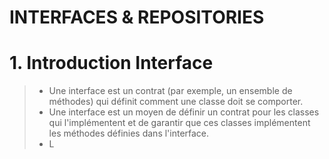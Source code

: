 # INTERFACES & REPOSITORIES

# 1. Introduction Interface
> - Une interface est un contrat (par exemple, un ensemble de méthodes) qui définit comment une classe doit se comporter.
> - Une interface est un moyen de définir un contrat pour les classes qui l'implémentent et de garantir que ces classes implémentent les méthodes définies dans l'interface.
> - L